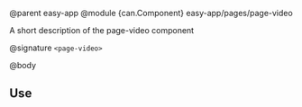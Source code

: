 @parent easy-app
@module {can.Component} easy-app/pages/page-video <page-video>

A short description of the page-video component

@signature `<page-video>`

@body

## Use

